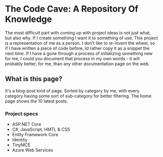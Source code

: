 # The Code Cave: A Repository Of Knowledge
The most difficult part with coming up with project ideas is not just what, but also why. If I create something I want it to something of use. This project is a representation of me as a person. I don't like to re-invent the wheel, so if I have written a piece of code before, Id rather copy it as a snippet the next time. If I have a gone through a process of initializing something new for me, I could you document that process in my own words - it will probably better, for me, than any other documentation page on the web.

## What is this page?
It's a blog-post kind of page. Sorted by category by me, with every category having some sort of sub-category for better filtering. The home page shows the 10 latest posts. 

### Project specs
- ASP.NET Core
- C#, JavaScript, HMTL & CSS
- Entity Framework Core
- Identity
- TinyMCE
- Azure Web Services
